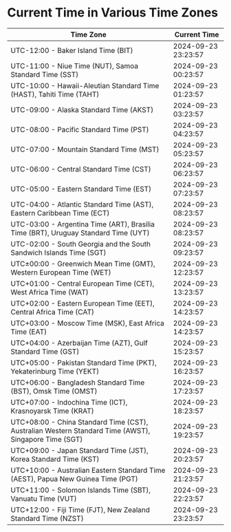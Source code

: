 # Current Time in Various Time Zones

| Time Zone | Current Time |
|-----------|--------------|
| UTC-12:00 - Baker Island Time (BIT) | 2024-09-23 23:23:57 |
| UTC-11:00 - Niue Time (NUT), Samoa Standard Time (SST) | 2024-09-23 00:23:57 |
| UTC-10:00 - Hawaii-Aleutian Standard Time (HAST), Tahiti Time (TAHT) | 2024-09-23 01:23:57 |
| UTC-09:00 - Alaska Standard Time (AKST) | 2024-09-23 03:23:57 |
| UTC-08:00 - Pacific Standard Time (PST) | 2024-09-23 04:23:57 |
| UTC-07:00 - Mountain Standard Time (MST) | 2024-09-23 05:23:57 |
| UTC-06:00 - Central Standard Time (CST) | 2024-09-23 06:23:57 |
| UTC-05:00 - Eastern Standard Time (EST) | 2024-09-23 07:23:57 |
| UTC-04:00 - Atlantic Standard Time (AST), Eastern Caribbean Time (ECT) | 2024-09-23 08:23:57 |
| UTC-03:00 - Argentina Time (ART), Brasília Time (BRT), Uruguay Standard Time (UYT) | 2024-09-23 08:23:57 |
| UTC-02:00 - South Georgia and the South Sandwich Islands Time (SGT) | 2024-09-23 09:23:57 |
| UTC±00:00 - Greenwich Mean Time (GMT), Western European Time (WET) | 2024-09-23 12:23:57 |
| UTC+01:00 - Central European Time (CET), West Africa Time (WAT) | 2024-09-23 13:23:57 |
| UTC+02:00 - Eastern European Time (EET), Central Africa Time (CAT) | 2024-09-23 14:23:57 |
| UTC+03:00 - Moscow Time (MSK), East Africa Time (EAT) | 2024-09-23 14:23:57 |
| UTC+04:00 - Azerbaijan Time (AZT), Gulf Standard Time (GST) | 2024-09-23 15:23:57 |
| UTC+05:00 - Pakistan Standard Time (PKT), Yekaterinburg Time (YEKT) | 2024-09-23 16:23:57 |
| UTC+06:00 - Bangladesh Standard Time (BST), Omsk Time (OMST) | 2024-09-23 17:23:57 |
| UTC+07:00 - Indochina Time (ICT), Krasnoyarsk Time (KRAT) | 2024-09-23 18:23:57 |
| UTC+08:00 - China Standard Time (CST), Australian Western Standard Time (AWST), Singapore Time (SGT) | 2024-09-23 19:23:57 |
| UTC+09:00 - Japan Standard Time (JST), Korea Standard Time (KST) | 2024-09-23 20:23:57 |
| UTC+10:00 - Australian Eastern Standard Time (AEST), Papua New Guinea Time (PGT) | 2024-09-23 21:23:57 |
| UTC+11:00 - Solomon Islands Time (SBT), Vanuatu Time (VUT) | 2024-09-23 22:23:57 |
| UTC+12:00 - Fiji Time (FJT), New Zealand Standard Time (NZST) | 2024-09-23 23:23:57 |

